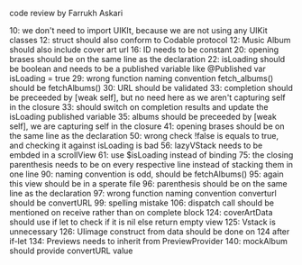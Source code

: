 code review by Farrukh Askari

10: we don't need to import UIKIt, because we are not using any UIKit classes
12: struct should also conform to Codable protocol
12: Music Album should also include cover art url
16: ID needs to be constant
20: opening brases should be on the same line as the declaration
22: isLoading should be boolean and needs to be a published variable like @Published var isLoading = true
29: wrong function naming convention fetch_albums() should be fetchAlbums()
30: URL should be validated 
33: completion should be preceeded by [weak self], but no need here as we aren't capturing self in the closure
33: should switch on completion results and update the isLoading published variable
35: albums should be preceeded by [weak self], we are capturing self in the closure
41: opening brases should be on the same line as the declaration
50: wrong check !false is equals to true, and checking it against isLoading is bad
56: lazyVStack needs to be embded in a scrollView
61: use $isLoading instead of binding
75: the closing parenthesis needs to be on every respective line instead of stacking them in one line
90: naming convention is odd, should be fetchAlbums()
95: again this view should be in a sperate file
96: parenthesis should be on the same line as the declaration
97: wrong function naming convention converturl should be convertURL
99: spelling mistake
106: dispatch call should be mentioned on receive rather than on complete block
124: coverArtData should use if let to check if it is nil else return empty view
125: Vstack is unnecessary
126: UIimage construct from data should be done on 124 after if-let
134: Previews needs to inherit from PreviewProvider
140: mockAlbum should provide convertURL value